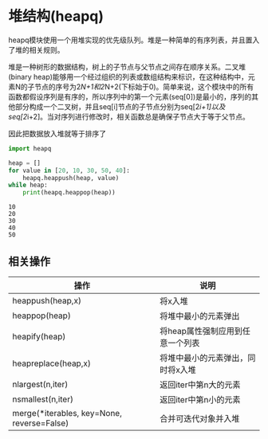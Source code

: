 
# 堆结构(heapq)

heapq模块使用一个用堆实现的优先级队列。堆是一种简单的有序列表，并且置入了堆的相关规则。

堆是一种树形的数据结构，树上的子节点与父节点之间存在顺序关系。二叉堆(binary heap)能够用一个经过组织的列表或数组结构来标识，在这种结构中，元素N的子节点的序号为2*N+1和2*N+2(下标始于0)。简单来说，这个模块中的所有函数都假设序列是有序的，所以序列中的第一个元素(seq[0])是最小的，序列的其他部分构成一个二叉树，并且seq[i]节点的子节点分别为seq[2*i+1]以及seq[2*i+2]。当对序列进行修改时，相关函数总是确保子节点大于等于父节点。

因此把数据放入堆就等于排序了



```python
import heapq
```


```python
heap = [] 
for value in [20, 10, 30, 50, 40]:
    heapq.heappush(heap, value)
while heap:
    print(heapq.heappop(heap))
```

    10
    20
    30
    40
    50


## 相关操作

操作|说明
---|---
heappush(heap,x)        |将x入堆
heappop(heap)           |将堆中最小的元素弹出
heapify(heap)           |将heap属性强制应用到任意一个列表
heapreplace(heap,x)     |将堆中最小的元素弹出，同时将x入堆
nlargest(n,iter)        |返回iter中第n大的元素
nsmallest(n,iter)      | 返回iter中第n小的元素
merge(\*iterables, key=None, reverse=False)|合并可迭代对象并入堆
